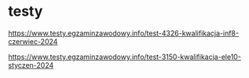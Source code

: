# testy

https://www.testy.egzaminzawodowy.info/test-4326-kwalifikacja-inf8-czerwiec-2024


https://www.testy.egzaminzawodowy.info/test-3150-kwalifikacja-ele10-styczen-2024
